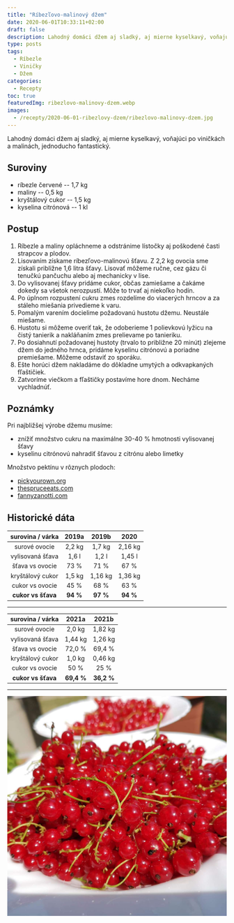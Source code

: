 ```yaml
---
title: "Ríbezľovo-malinový džem"
date: 2020-06-01T10:33:11+02:00
draft: false
description: Lahodný domáci džem aj sladký, aj mierne kyselkavý, voňajúci po viničkách a malinách, jednoducho fantastický.
type: posts
tags:
  - Ríbezle
  - Viničky
  - Džem
categories:
  - Recepty
toc: true
featuredImg: ribezlovo-malinovy-dzem.webp
images:
  - /recepty/2020-06-01-ribezlovy-dzem/ribezlovo-malinovy-dzem.jpg
---
```


Lahodný domáci džem aj sladký, aj mierne kyselkavý, voňajúci po viničkách a malinách, jednoducho fantastický.

## Suroviny

- ríbezle červené -- 1,7 kg
- maliny -- 0,5 kg
- kryštálový cukor -- 1,5 kg
- kyselina citrónová -- 1 kl

## Postup

1. Ríbezle a maliny opláchneme a odstránime lístočky aj poškodené časti strapcov a plodov.
2. Lisovaním získame ríbezľovo-malinovú šťavu. Z 2,2 kg ovocia sme získali približne 1,6 litra šťavy. Lisovať môžeme ručne, cez gázu či tenučkú pančuchu alebo aj mechanicky v lise.
3. Do vylisovanej šťavy pridáme cukor, občas zamiešame a čakáme dokedy sa všetok nerozpustí. Môže to trvať aj niekoľko hodín.
4. Po úplnom rozpustení cukru zmes rozdelíme do viacerých hrncov a za stáleho miešania privedieme k varu.
5. Pomalým varením docielime požadovanú hustotu džemu. Neustále miešame.
6. Hustotu si môžeme overiť tak, že odoberieme 1 polievkovú lyžicu na čistý tanierik a nakláňaním zmes prelievame po tanieriku.
7. Po dosiahnutí požadovanej hustoty (trvalo to približne 20 minút) zlejeme džem do jedného hrnca, pridáme kyselinu citrónovú a poriadne premiešame. Môžeme odstaviť zo sporáku.
8. Ešte horúci džem nakladáme do dôkladne umytých a odkvapkaných fľaštičiek.
9. Zatvoríme viečkom a fľaštičky postavíme hore dnom. Necháme vychladnúť.

## Poznámky

Pri najbližšej výrobe džemu musíme:

- znížiť množstvo cukru na maximálne 30-40 % hmotnosti vylisovanej šťavy
- kyselinu citrónovú nahradiť šťavou z citrónu alebo limetky

Množstvo pektínu v rôznych plodoch:
<!--cSpell:disable -->
- [pickyourown.org](https://www.pickyourown.org/pectin_levels_in_fruit.php)
- [thespruceeats.com](https://www.thespruceeats.com/high-and-low-pectin-fruit-1327800)
- [fannyzanotti.com](https://fannyzanotti.com/sugar-acid-and-pectin-content-of-fruits/)
<!--cSpell:enable-->
## Historické dáta

surovina / várka | 2019a | 2019b | 2020
:---:|:---:|:---:|:---:
surové ovocie | 2,2 kg | 1,7 kg | 2,16 kg
vylisovaná šťava | 1,6 l | 1,2 l | 1,45 l
šťava vs ovocie | 73 % | 71 % | 67 %
kryštálový cukor | 1,5 kg | 1,16 kg | 1,36 kg
cukor vs ovocie | 45 % | 68 % | 63 %
**cukor vs šťava** | **94 %** | **97 %** | **94 %**

---

surovina / várka | 2021a | 2021b
:---:|:---:|:---:
surové ovocie | 2,0 kg | 1,82 kg
vylisovaná šťava | 1,44 kg | 1,26 kg
šťava vs ovocie | 72,0 % | 69,4 %
kryštálový cukor | 1,0 kg | 0,46 kg
cukor vs ovocie | 50 % | 25 %
**cukor vs šťava** | **69,4 %** | **36,2 %**

---

![Červené ríbezle](ribezlovo-malinovy-dzem.jpg "Červené ríbezle (autor: zwieratko, 2021)")
